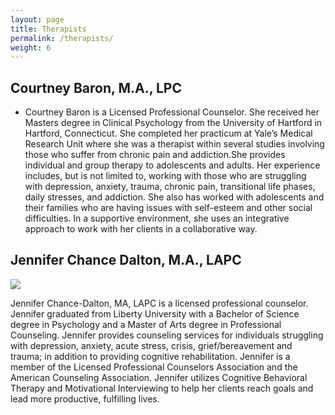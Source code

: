 ```yaml
---
layout: page
title: Therapists
permalink: /therapists/
weight: 6
---
```

## Courtney Baron, M.A., LPC
* Courtney Baron is a Licensed Professional Counselor.  She received her Masters degree in Clinical Psychology from the University of Hartford in Hartford, Connecticut. She completed her practicum at Yale’s Medical Research Unit where she was a therapist within several studies involving those who suffer from chronic pain and addiction.She provides individual and group therapy to adolescents and adults. Her experience includes, but is not limited to, working with those who are struggling with depression, anxiety, trauma, chronic pain, transitional life phases, daily stresses, and addiction. She also has worked with adolescents and their families who are having issues with self-esteem and other social difficulties. In a supportive environment, she uses an integrative approach to work with her clients in a collaborative way.

## Jennifer Chance Dalton, M.A., LAPC
<div class="about-jennifer-dalton">
  <img src="../images/jennifer-dalton.jpg">
  <p>
    Jennifer Chance-Dalton, MA, LAPC is a licensed professional counselor. Jennifer graduated
    from Liberty University with a Bachelor of Science degree in Psychology and a Master of Arts
    degree in Professional Counseling. Jennifer provides counseling services for individuals
    struggling with depression, anxiety, acute stress, crisis, grief/bereavement and trauma; in
    addition to providing cognitive rehabilitation. Jennifer is a member of the Licensed Professional
    Counselors Association and the American Counseling Association. Jennifer utilizes Cognitive
    Behavioral Therapy and Motivational Interviewing to help her clients reach goals and lead more
    productive, fulfilling lives.
 </p>
  <div class="clear"></div>
</div>
